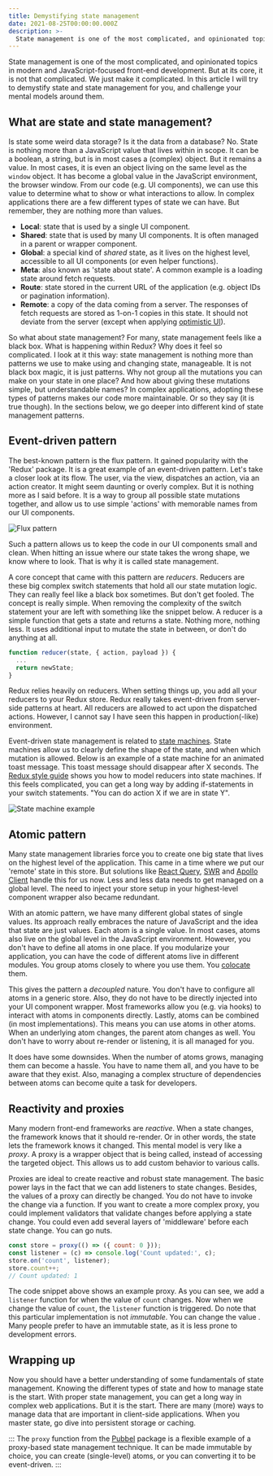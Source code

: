 ```yaml
---
title: Demystifying state management
date: 2021-08-25T00:00:00.000Z
description: >-
  State management is one of the most complicated, and opinionated topics in modern and JavaScript-focused front-end development. Let's make it easier.
---
```


State management is one of the most complicated, and opinionated topics in modern and JavaScript-focused front-end development. But at its core, it is not that complicated. We just make it complicated. In this article I will try to demystify state and state management for you, and challenge your mental models around them. 

## What are state and state management?
Is state some weird data storage? Is it the data from a database? No. State is nothing more than a JavaScript value that lives within in scope. It can be a boolean, a string, but is in most cases a (complex) object. But it remains a value. In most cases, it is even an object living on the same level as the `window` object. It has become a global value in the JavaScript environment, the browser window. From our code (e.g. UI components), we can use this value to determine what to show or what interactions to allow. In complex applications there are a few different types of state we can have. But remember, they are nothing more than values.  

- **Local**: state that is used by a single UI component.
- **Shared**: state that is used by many UI components. It is often managed in a parent or wrapper component.
- **Global**: a special kind of _shared_ state, as it lives on the highest level, accessible to all UI components (or even helper functions).
- **Meta**: also known as 'state about state'. A common example is a loading state around fetch requests.
- **Route**: state stored in the current URL of the application (e.g. object IDs or pagination information).
- **Remote**: a copy of the data coming from a server. The responses of fetch requests are stored as 1-on-1 copies in this state. It should not deviate from the server (except when applying [optimistic UI](https://www.smashingmagazine.com/2016/11/true-lies-of-optimistic-user-interfaces/)).

So what about state management? For many, state management feels like a black box. What is happening within Redux? Why does it feel so complicated. I look at it this way: state management is nothing more than patterns we use to make using and changing state, manageable. It is not black box magic, it is just patterns. Why not group all the mutations you can make on your state in one place? And how about giving these mutations simple, but understandable names? In complex applications, adopting these types of patterns makes our code more maintainable. Or so they say (it is true though). In the sections below, we go deeper into different kind of state management patterns. 

## Event-driven pattern

The best-known pattern is the flux pattern. It gained popularity with the 'Redux' package. It is a great example of an event-driven pattern. Let's take a closer look at its flow. The user, via the view, dispatches an action, via an action creator. It might seem daunting or overly complex. But it is nothing more as I said before. It is a way to group all possible state mutations together, and allow us to use simple 'actions' with memorable names from our UI components.  

![Flux pattern](/img/flux-pattern.png)

Such a pattern allows us to keep the code in our UI components small and clean. When hitting an issue where our state takes the wrong shape, we know where to look. That is why it is called state management. 

A core concept that came with this pattern are *reducers*. Reducers are these big complex switch statements that hold all our state mutation logic. They can really feel like a black box sometimes. But don't get fooled. The concept is really simple. When removing the complexity of the switch statement your are left with something like the snippet below. A reducer is a simple function that gets a state and returns a state. Nothing more, nothing less. It uses additional input to mutate the state in between, or don't do anything at all.   

```js
function reducer(state, { action, payload }) {
  ...
  return newState;
}
```

Redux relies heavily on reducers. When setting things up, you add all your reducers to your Redux store. Redux really takes event-driven from server-side patterns at heart. All reducers are allowed to act upon the dispatched actions. However, I cannot say I have seen this happen in production(-like) environment. 

Event-driven state management is related to [state machines](https://statecharts.dev/). State machines allow us to clearly define the shape of the state, and when which mutation is allowed. Below is an example of a state machine for an animated toast message. This toast message should disappear after X seconds. The [Redux style guide](https://redux.js.org/style-guide/style-guide#treat-reducers-as-state-machines) shows you how to model reducers into state machines. If this feels complicated, you can get a long way by adding if-statements in your switch statements. "You can do action X if we are in state Y".

![State machine example](/img/state-machine.png)

## Atomic pattern
Many state management libraries force you to create one big state that lives on the highest level of the application. This came in a time where we put our 'remote' state in this store. But solutions like [React Query](https://react-query.tanstack.com/), [SWR](https://swr.vercel.app/) and [Apollo Client](https://www.apollographql.com/docs/react/) handle this for us now. Less and less data needs to get managed on a global level. The need to inject your store setup in your highest-level component wrapper also became redundant.  

With an atomic pattern, we have many different global states of single values. Its approach really embraces the nature of JavaScript and the idea that state are just values. Each atom is a single value. In most cases, atoms also live on the global level in the JavaScript environment. However, you don't have to define all atoms in one place. If you modularize your application, you can have the code of different atoms live in different modules. You group atoms closely to where you use them. You [colocate](https://kentcdodds.com/blog/colocation) them. 

This gives the pattern a _decoupled_ nature. You don't have to configure all atoms in a generic store. Also, they do not have to be directly injected into your UI component wrapper. Most frameworks allow you (e.g. via hooks) to interact with atoms in components directly. Lastly, atoms can be combined (in most implementations). This means you can use atoms in other atoms. When an underlying atom changes, the parent atom changes as well. You don't have to worry about re-render or listening, it is all managed for you.

It does have some downsides. When the number of atoms grows, managing them can become a hassle. You have to name them all, and you have to be aware that they exist. Also, managing a complex structure of dependencies between atoms can become quite a task for developers.

## Reactivity and proxies

Many modern front-end frameworks are _reactive_. When a state changes, the framework knows that it should re-render. Or in other words, the state lets the framework knows it changed. This mental model is very like a _proxy_. A proxy is a wrapper object that is being called, instead of accessing the targeted object. This allows us to add custom behavior to various calls.

Proxies are ideal to create reactive and robust state management. The basic power lays in the fact that we can add listeners to state changes. Besides, the values of a proxy can directly be changed. You do not have to invoke the change via a function. If you want to create a more complex proxy, you could implement validators that validate changes before applying a state change. You could even add several layers of 'middleware' before each state change. You can go nuts.

```js
const store = proxy(() => ({ count: 0 }));
const listener = (c) => console.log('Count updated:', c);
store.on('count', listener);
store.count++;
// Count updated: 1
```

The code snippet above shows an example proxy. As you can see, we add a `listener` function for when the value of `count` changes. Now when we change the value of `count`, the `listener` function is triggered. Do note that this particular implementation is not _immutable_. You can change the value . Many people prefer to have an immutable state, as it is less prone to development errors.

## Wrapping up

Now you should have a better understanding of some fundamentals of state management. Knowing the different types of state and how to manage state is the start. With proper state management, you can get a long way in complex web applications. But it is the start. There are many (more) ways to manage data that are important in client-side applications. When you master state, go dive into persistent storage or caching.

:::
The `proxy` function from the [Pubbel](https://github.com/crinklesio/pubbel#proxy-store) package is a flexible example of a proxy-based state management technique. It can be made immutable by choice, you can create (single-level) atoms, or you can converting it to be event-driven.
:::
